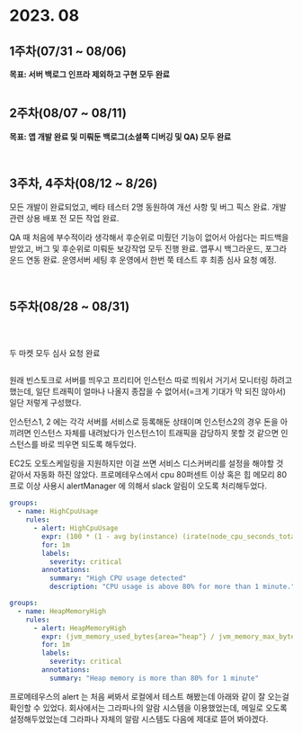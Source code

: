 # 2023. 08

## 1주차(07/31 \~ 08/06)

**목표: 서버 백로그 인프라 제외하고 구현 모두 완료**

<figure><img src="../../.gitbook/assets/image (4) (1) (1) (1).png" alt=""><figcaption></figcaption></figure>



## 2주차(08/07 \~ 08/11)

**목표: 앱 개발 완료 및 미뤄둔 백로그(소셜쪽 디버깅 및 QA) 모두 완료**

<figure><img src="../../.gitbook/assets/image (1) (1) (1) (1) (1) (1) (1) (1) (1) (1) (1).png" alt=""><figcaption></figcaption></figure>

<figure><img src="../../.gitbook/assets/image (110).png" alt=""><figcaption></figcaption></figure>



## 3주차, 4주차(08/12 \~ 8/26)

모든 개발이 완료되었고, 베타 테스터 2명 동원하여 개선 사항 및 버그 픽스 완료. 개발 관련 상용 배포 전 모든 작업 완료.

QA 때 처음에 부수적이라 생각해서 후순위로 미뤘던 기능이 없어서 아쉽다는 피드백을 받았고, 버그 및 후순위로 미뤄둔 보강작업 모두 진행 완료. 앱푸시 백그라운드, 포그라운드 연동 완료. 운영서버 세팅 후 운영에서 한번 쭉 테스트 후 최종 심사 요청 예정.

<figure><img src="../../.gitbook/assets/image (107).png" alt=""><figcaption></figcaption></figure>

<figure><img src="../../.gitbook/assets/image (108).png" alt=""><figcaption></figcaption></figure>



## 5주차(08/28 \~ 08/31)

<figure><img src="../../.gitbook/assets/image (109).png" alt=""><figcaption></figcaption></figure>

<figure><img src="../../.gitbook/assets/image (12).png" alt=""><figcaption></figcaption></figure>

<figure><img src="../../.gitbook/assets/image (1) (1) (1) (1) (1) (1) (1).png" alt=""><figcaption></figcaption></figure>

두 마켓 모두 심사 요청 완료



<figure><img src="../../.gitbook/assets/KakaoTalk_Photo_2023-08-31-23-24-02.jpeg" alt=""><figcaption></figcaption></figure>

원래 빈스토크로 서버를 띄우고 프리티어 인스턴스 따로 띄워서 거기서 모니터링 하려고 했는데, 일단 트래픽이 얼마나 나올지 종잡을 수 없어서(=크게 기대가 막 되진 않아서) 일단 저렇게 구성했다.

인스턴스1, 2 에는 각각 서버를 서비스로 등록해둔 상태이며 인스턴스2의 경우 돈을 아끼려면 인스턴스 자체를 내려놨다가 인스턴스1이 트래픽을 감당하지 못할 것 같으면 인스턴스를 바로 띄우면 되도록 해두었다.

EC2도 오토스케일링을 지원하지만 이걸 쓰면 서비스 디스커버리를 설정을 해야할 것 같아서 자동화 하진 않았다. 프로메테우스에서 cpu 80퍼센트 이상 혹은 힙 메모리 80프로 이상 사용시 alertManager 에 의해서 slack 알림이 오도록 처리해두었다.

```yaml
groups:
  - name: HighCpuUsage
    rules:
      - alert: HighCpuUsage
        expr: (100 * (1 - avg by(instance) (irate(node_cpu_seconds_total{mode="idle"}[5m])))) > 80
        for: 1m
        labels:
          severity: critical
        annotations:
          summary: "High CPU usage detected"
          description: "CPU usage is above 80% for more than 1 minute."

```

```yaml
groups:
  - name: HeapMemoryHigh
    rules:
      - alert: HeapMemoryHigh
        expr: (jvm_memory_used_bytes{area="heap"} / jvm_memory_max_bytes{area="heap"}) > 0.8
        for: 1m
        labels:
          severity: critical
        annotations:
          summary: "Heap memory is more than 80% for 1 minute"

```



프로메테우스의 alert 는 처음 써봐서 로컬에서 테스트 해봤는데 아래와 같이 잘 오는걸 확인할 수 있었다. 회사에서는 그라파나의 알람 시스템을 이용했었는데, 메일로 오도록 설정해두었었는데 그라파나 자체의 알람 시스템도 다음에 제대로 뜯어 봐야겠다.

<figure><img src="../../.gitbook/assets/image (111).png" alt=""><figcaption></figcaption></figure>


